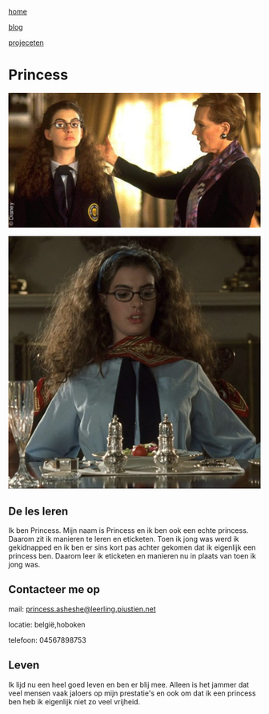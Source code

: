 [home](portfolio.md)

[blog](blog.md)

[projeceten](projecten.md)

# Princess

![princess die een rechte rug probeert te behouden](../afbeeldingen%20project/princess.jpg)

![princess die manieren zit te leren.](../afbeeldingen%20project/princess%20eticketen.jpg)

## De les leren

Ik ben Princess. Mijn naam is Princess en ik ben ook een echte princess. Daarom zit ik manieren te leren en eticketen. Toen ik jong was werd ik gekidnapped en ik ben er sins kort pas achter gekomen dat ik eigenlijk een princess ben. Daarom leer ik eticketen en manieren nu in plaats van toen ik jong was.

## Contacteer me op

mail:
princess.asheshe@leerling.piustien.net

locatie:
belgië,hoboken

telefoon:
04567898753

## Leven

Ik lijd nu een heel goed leven en ben er blij mee. Alleen is het jammer dat veel mensen vaak jaloers op mijn prestatie's en ook om dat ik een princess ben heb ik eigenlijk niet zo veel vrijheid.


